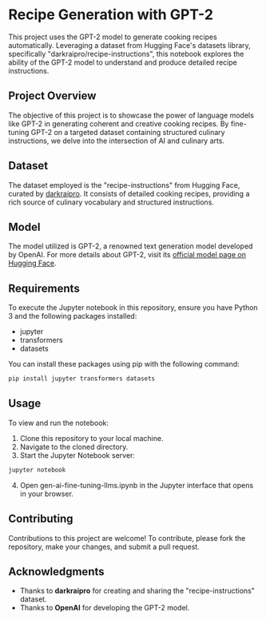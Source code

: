 # Recipe Generation with GPT-2

This project uses the GPT-2 model to generate cooking recipes automatically. Leveraging a dataset from Hugging Face's datasets library, specifically "darkraipro/recipe-instructions", this notebook explores the ability of the GPT-2 model to understand and produce detailed recipe instructions.

## Project Overview

The objective of this project is to showcase the power of language models like GPT-2 in generating coherent and creative cooking recipes. By fine-tuning GPT-2 on a targeted dataset containing structured culinary instructions, we delve into the intersection of AI and culinary arts.

## Dataset

The dataset employed is the "recipe-instructions" from Hugging Face, curated by [darkraipro](https://huggingface.co/datasets/darkraipro/recipe-instructions). It consists of detailed cooking recipes, providing a rich source of culinary vocabulary and structured instructions.

## Model

The model utilized is GPT-2, a renowned text generation model developed by OpenAI. For more details about GPT-2, visit its [official model page on Hugging Face](https://huggingface.co/gpt2).

## Requirements

To execute the Jupyter notebook in this repository, ensure you have Python 3 and the following packages installed:

- jupyter
- transformers
- datasets

You can install these packages using pip with the following command:

```bash
pip install jupyter transformers datasets
```

## Usage
To view and run the notebook:

1. Clone this repository to your local machine.
2. Navigate to the cloned directory.
3. Start the Jupyter Notebook server:
```bash
jupyter notebook
```
4. Open gen-ai-fine-tuning-llms.ipynb in the Jupyter interface that opens in your browser.

## Contributing
Contributions to this project are welcome! To contribute, please fork the repository, make your changes, and submit a pull request.


## Acknowledgments
* Thanks to **darkraipro** for creating and sharing the "recipe-instructions" dataset.
* Thanks to **OpenAI** for developing the GPT-2 model.
